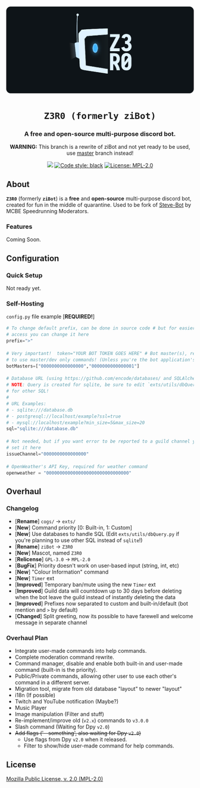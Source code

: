 <p align="center">
    <!-- Change the img source to Z3R0 logo/mascot when its done --->
    <a href="https://github.com/ZiRO-Bot/ziBot"><img src="/assets/img/banner.png" alt="Z3R0" width="720"/></a>
</p>

<h1 align="center"><code>Z3R0 (formerly ziBot)</code></h1>

<h3 align="center"> A <b>free</b> and <b>open-source</b> multi-purpose discord bot. </h3>

<p align="center">
    <b>WARNING:</b> This branch is a rewrite of ziBot and not yet ready to be used, use <a href="https://github.com/ZiRO-Bot/ziBot/tree/master">master</a> branch instead!
</p>

<p id="badges" align="center">
    <a href="https://top.gg/bot/740122842988937286"><img src="https://top.gg/api/widget/status/740122842988937286.svg"></a>
    <a href="https://github.com/psf/black"><img alt="Code style: black" src="https://img.shields.io/badge/code%20style-black-000000.svg"></a>
    <a href="/LICENSE"><img alt="License: MPL-2.0" src="https://img.shields.io/badge/license-MPL--2.0-blue.svg"></a>
</p>

## About

**`Z3R0`** (formerly **`ziBot`**) is a **free** and **open-source** multi-purpose discord bot, created for fun in the middle of quarantine. Used to be fork of [Steve-Bot](https://github.com/MCBE-Speedrunning/Steve-Bot) by MCBE Speedrunning Moderators.

### Features

Coming Soon.

## Configuration

### Quick Setup

Not ready yet.

### Self-Hosting

`config.py` file example [**REQUIRED!**]

```py
# To change default prefix, can be done in source code # but for easier
# access you can change it here
prefix=">"

# Very important!  token="YOUR BOT TOKEN GOES HERE" # Bot master(s), required
# to use master/dev only commands! (Unless you're the bot application's owner)
botMasters=["0000000000000000","0000000000000001"]

# Database URL (using https://github.com/encode/databases/ and SQLAlchemy Core)
# NOTE: Query is created for sqlite, be sure to edit `exts/utils/dbQuery.py`
# for other SQL!
#
# URL Examples:
# - sqlite:///database.db 
# - postgresql://localhost/example?ssl=true 
# - mysql://localhost/example?min_size=5&max_size=20
sql="sqlite:///database.db"

# Not needed, but if you want error to be reported to a guild channel you can
# set it here
issueChannel="0000000000000000"

# OpenWeather's API Key, required for weather command
openweather = "0000000000000000000000000000000"
```

## Overhaul

### Changelog

- [**Rename**] `cogs/` -> `exts/`
- [**New**] Command priority [0: Built-in, 1: Custom]
- [**New**] Use databases to handle SQL (Edit `exts/utils/dbQuery.py` if you're planning to use other SQL instead of  `sqlite`!)
- [**Rename**] `ziBot` -> `Z3R0`
- [**New**] Mascot, named `Z3R0`
- [**Relicense**] `GPL-3.0` -> `MPL-2.0`
- [**BugFix**] Priority doesn't work on user-based input (string, int, etc)
- [**New**] "Colour Information" command
- [**New**] `Timer` ext
- [**Improved**] Temporary ban/mute using the new `Timer` ext
- [**Improved**] Guild data will countdown up to 30 days before deleting when the bot leave the guild instead of instantly deleting the data
- [**Improved**] Prefixes now separated to custom and built-in/default (bot mention and `>` by default)
- [**Changed**] Split greeting, now its possible to have farewell and welcome message in separate channel

### Overhaul Plan

- Integrate user-made commands into help commands.
- Complete moderation command rewrite.
- Command manager, disable and enable both built-in and user-made command (built-in is the priority).
- Public/Private commands, allowing other user to use each other's command in a different server.
- Migration tool, migrate from old database "layout" to newer "layout"
- i18n (If possible)
- Twitch and YouTube notification (Maybe?)
- Music Player
- Image manipulation (Filter and stuff)
- Re-implement/improve old (`v2.x`) commands to `v3.0.0`
- Slash command (Waiting for Dpy `v2.0`)
- ~~Add flags ('--something', also waiting for Dpy `v2.0`)~~
   - Use flags from Dpy `v2.0` when it released.
   - Filter to show/hide user-made command for help commands.

## License

[Mozilla Public License, v. 2.0 (MPL-2.0)](/LICENSE)
